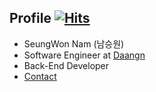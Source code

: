 
## Profile   [![Hits](https://hits.seeyoufarm.com/api/count/incr/badge.svg?url=https%3A%2F%2Fgithub.com%2Fpukuba&count_bg=%2379C83D&title_bg=%23555555&icon=&icon_color=%23E7E7E7&title=hits&edge_flat=false)](https://hits.seeyoufarm.com)
* SeungWon Nam (남승원)
* Software Engineer at [Daangn](https://www.daangn.com/)
* Back-End Developer
* [Contact](mailto:pukuba@kakao.com)
